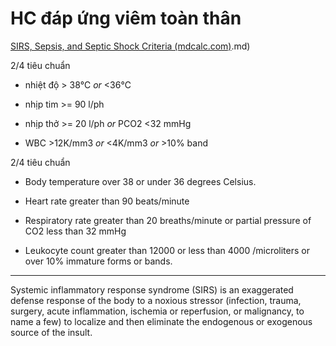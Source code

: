 # HC đáp ứng viêm toàn thân  
[SIRS, Sepsis, and Septic Shock Criteria (mdcalc.com)](mdcalc.com).md)  
  
  
2/4 tiêu chuẩn  
- nhiệt độ > 38℃ *or* <36℃  
- nhịp tim >= 90 l/ph  
- nhịp thở >= 20 l/ph *or* PCO2 <32 mmHg  
- WBC >12K/mm3 *or* <4K/mm3 *or* >10% band  
  
  
2/4 tiêu chuẩn  
- Body temperature over 38 or under 36 degrees Celsius.  
- Heart rate greater than 90 beats/minute  
- Respiratory rate greater than 20 breaths/minute or partial pressure of CO2 less than 32 mmHg  
- Leukocyte count greater than 12000 or less than 4000 /microliters or over 10% immature forms or bands.  
  
---   
Systemic inflammatory response syndrome (SIRS) is an exaggerated defense response of the body to a noxious stressor (infection, trauma, surgery, acute inflammation, ischemia or reperfusion, or malignancy, to name a few) to localize and then eliminate the endogenous or exogenous source of the insult.
